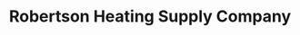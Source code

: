 ---
title: "Robertson Heating Supply Company"
url: /alliance/robertson-heating-supply-company/
shop: Großhandel
---